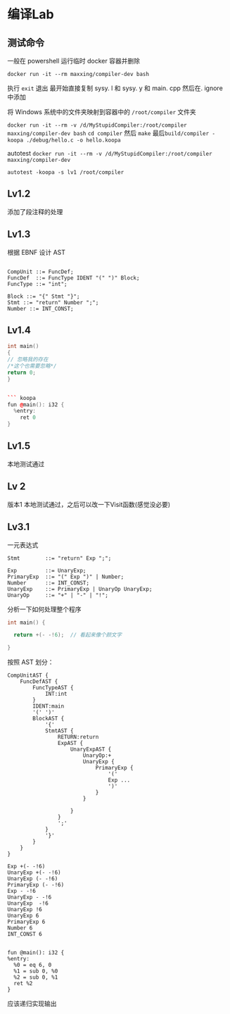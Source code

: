 # 编译Lab

## 测试命令

一般在 powershell 运行临时 docker 容器并删除

`docker run -it --rm maxxing/compiler-dev bash`

执行 `exit` 退出
最开始直接复制 sysy. l 和 sysy. y 和 main. cpp
然后在. ignore 中添加

将 Windows 系统中的文件夹映射到容器中的 `/root/compiler` 文件夹

`docker run -it --rm -v /d/MyStupidCompiler:/root/compiler maxxing/compiler-dev bash`
`cd compiler`
然后 `make`
最后`build/compiler -koopa ./debug/hello.c -o hello.koopa`

autotest
`docker run -it --rm -v /d/MyStupidCompiler:/root/compiler maxxing/compiler-dev`  

`autotest -koopa -s lv1 /root/compiler`

## Lv1.2

添加了段注释的处理

## Lv1.3

根据 EBNF 设计 AST

``` EBNF

CompUnit ::= FuncDef;
FuncDef  ::= FuncType IDENT "(" ")" Block; 
FuncType ::= "int"; 

Block ::= "{" Stmt "}"; 
Stmt ::= "return" Number ";"; 
Number ::= INT_CONST;
```

## Lv1.4

``` C++
int main()
{
// 忽略我的存在
/*这个也需要忽略*/
return 0;
}


``` koopa
fun @main(): i32 {
  %entry:
    ret 0
}
```

## Lv1.5

本地测试通过

## Lv 2

版本1 本地测试通过，之后可以改一下Visit函数(感觉没必要)

## Lv3.1

一元表达式

```EBNF
Stmt        ::= "return" Exp ";";

Exp         ::= UnaryExp;
PrimaryExp  ::= "(" Exp ")" | Number;
Number      ::= INT_CONST;
UnaryExp    ::= PrimaryExp | UnaryOp UnaryExp;
UnaryOp     ::= "+" | "-" | "!";

```
分析一下如何处理整个程序
```C++
int main() {

  return +(- -!6);  // 看起来像个颜文字

}
```
按照 AST 划分：
```EBNF
CompUnitAST {
	FuncDefAST {
		FuncTypeAST {
			INT:int
		}
		IDENT:main
		'(' ')'
		BlockAST {
			'{'
			StmtAST {
				RETURN:return
			  	ExpAST { 
			  		UnaryExpAST {
			  			UnaryOp:+
			  			UnaryExp {
			  				PrimaryExp {
			  					'('
			  					Exp ...
			  					')'
			  				}
			  			}
			  		
			  		}
				}
				';'
			}
			'}'
		}
	} 
}

Exp +(- -!6)
UnaryExp +(- -!6)
UnaryExp (- -!6)
PrimaryExp (- -!6)
Exp - -!6
UnaryExp - -!6
UnaryExp  -!6
UnaryExp !6
UnaryExp 6
PrimaryExp 6
Number 6
INT_CONST 6
```

```koopa

fun @main(): i32 {
%entry:
  %0 = eq 6, 0
  %1 = sub 0, %0
  %2 = sub 0, %1
  ret %2
}
```

应该递归实现输出 